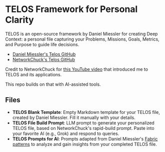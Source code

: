 # TELOS Framework for Personal Clarity

TELOS is an open-source framework by Daniel Miessler for creating Deep Context: a personal file capturing your Problems, Missions, Goals, Metrics, and Purpose to guide life decisions.

- [Daniel Miessler's Telos GitHub](https://github.com/danielmiessler/telos)
- [NetworkChuck's Telos GitHub](https://github.com/theNetworkChuck/telos)

Credit to NetworkChuck for [this YouTube video](https://www.youtube.com/watch?v=3BXE0e3QZ4U&t=1109s) that introduced me to TELOS and its applications.

This repo builds on that with AI-assisted tools.

## Files

- **TELOS Blank Template**: Empty Markdown template for your TELOS file, created by Daniel Miessler. Fill it manually with your details.
- **TELOS File Build Prompt**: LLM prompt to generate your personalized TELOS file, based on NetworkChuck's rapid-build prompt. Paste into your favorite AI (e.g., Grok) and respond to queries.
- **TELOS Prompts for AI**: Prompts adapted from Daniel Miessler's [Fabric patterns](https://github.com/danielmiessler/fabric) to analyze and gain insights from your completed TELOS file.
